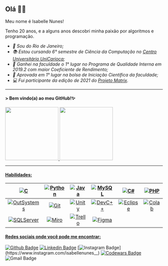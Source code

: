 ## Olá 👋😊
Meu nome é Isabelle Nunes!

Tenho 20 anos, e a alguns anos descobri minha paixão por algoritmos e programação.

- *📍 Sou do Rio de Janeiro;*
- *📚 Estou cursando 6° semestre de Ciência da Computação no [Centro Universitário UniCarioca](https://www.unicarioca.edu.br/);*
- *🥇 Ganhei na faculdade o 1° lugar no Programa de Qualidade Interna em  2019.2 com maior Coeficiente de Rendimento;*
- *🥇 Aprovada em 1° lugar na bolsa de Iniciação Científica da faculdade;*
- *💻 Fui participante da edição de 2021 do [Projeto Matrix](http://www.projetomatrix.com/).*

---

#### > Bem vindo(a) ao meu GitHub!✨

<div>
  <a href="https://github.com/IsabelleNFerreira">
  <!Stats> <img height="170em" src="https://github-readme-stats.vercel.app/api?username=IsabelleNFerreira&show_icons=true&theme=radical"/> 
  <!Top Langs> <img height="170em" src="https://github-readme-stats.vercel.app/api/top-langs/?username=IsabelleNFerreira&layout=compact&langs_count=7&theme=radical"/>
</div>
                                                                                                                         
---

#### Habilidades:
  
|![C](https://img.shields.io/badge/C-00599C?style=for-the-badge&logo=c&logoColor=white)| ![Python](https://img.shields.io/badge/Python-FFD43B?style=for-the-badge&logo=python&logoColor=black) | ![Java](https://img.shields.io/badge/Java-ED8B00?style=for-the-badge&logo=java&logoColor=white) | ![MySQL](https://img.shields.io/badge/MySQL-00000F?style=for-the-badge&logo=mysql&logoColor=white) | ![C#](https://img.shields.io/badge/C%23-239120?style=for-the-badge&logo=c-sharp&logoColor=white) | ![PHP](https://img.shields.io/badge/PHP-777BB4?style=for-the-badge&logo=php&logoColor=white)|
| :---: | :---: | :---: | :---: | :---: | :---: |
| ![OutSystems](https://img.shields.io/badge/OutSystems-F80000?style=for-the-badge&logo=OutSystems&logoColor=white) | ![Git](https://img.shields.io/badge/Git-F05032?style=for-the-badge&logo=git&logoColor=white) | ![Unity](https://img.shields.io/badge/Unity-100000?style=for-the-badge&logo&logo=unity&logoColor=white) | ![DevC++](https://img.shields.io/badge/DevC++-0056D2?style=for-the-badge&logo=devc++&logoColor=white) | ![Eclipse](https://img.shields.io/badge/Eclipse-2C2255?style=for-the-badge&logo=eclipse&logoColor=white) | ![Colab](https://img.shields.io/badge/Colab-F9AB00?style=for-the-badge&logo=googlecolab&color=525252)|
|![SQLServer](https://img.shields.io/badge/-SQL%20Server-CC2927?style=for-the-badge&logo=SQL%20server&logoColor=FFFFFF) | ![Miro](https://img.shields.io/badge/Miro-FF4785?style=for-the-badge&logo=Miro&logoColor=white) | ![Trello](https://img.shields.io/badge/Trello-1890FF?style=for-the-badge&logo=Trello&logoColor=white) | ![Figma](https://img.shields.io/badge/Figma-F24E1E?style=for-the-badge&logo=figma&logoColor=white)
  


#### Redes sociais onde você pode me encontrar:

[![Github Badge](https://img.shields.io/badge/-000?style=for-the-badge&logo=Github&logoColor=white&link=https://github.com/IsabelleNFerreira)](https://github.com/IsabelleNFerreira)
[![Linkedin Badge](https://img.shields.io/badge/-blue?style=for-the-badge&logo=Linkedin&logoColor=white&link=https://www.linkedin.com/in/isabellenferreira/)](https://www.linkedin.com/in/isabellenferreira/)
[![Instagram Badge](https://img.shields.io/badge/-E4405F?style=for-the-badge&logo=instagram&logoColor=white&link=https://www.instagram.com/isabellenunes__)](https://www.instagram.com/isabellenunes__)
[![Codewars Badge](https://img.shields.io/badge/-red?style=for-the-badge&logo=Codewars&logoColor=white&link=https://www.codewars.com/users/Isabelle-Nunes)](https://www.codewars.com/users/Isabelle-Nunes)
![Gmail Badge](https://img.shields.io/badge/bellenunes24@gmail.com-D14836?style=for-the-badge&logo=gmail&logoColor=white)
